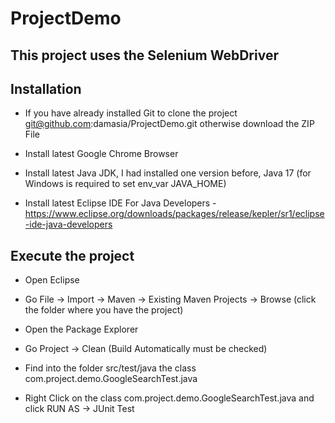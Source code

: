 # ProjectDemo 
## This project uses the Selenium WebDriver

## Installation
* If you have already installed Git to clone the project git@github.com:damasia/ProjectDemo.git otherwise download the ZIP File

* Install latest Google Chrome Browser

* Install latest Java JDK, I had installed one version before, Java 17 (for Windows is required to set env_var JAVA_HOME)

* Install latest Eclipse IDE For Java Developers - https://www.eclipse.org/downloads/packages/release/kepler/sr1/eclipse-ide-java-developers

## Execute the project

* Open Eclipse 

* Go File -> Import -> Maven -> Existing Maven Projects -> Browse (click the folder where you have the project)

* Open the Package Explorer

* Go Project -> Clean (Build Automatically must be checked)

* Find into the folder src/test/java the class com.project.demo.GoogleSearchTest.java

* Right Click on the class com.project.demo.GoogleSearchTest.java and click RUN AS -> JUnit Test
